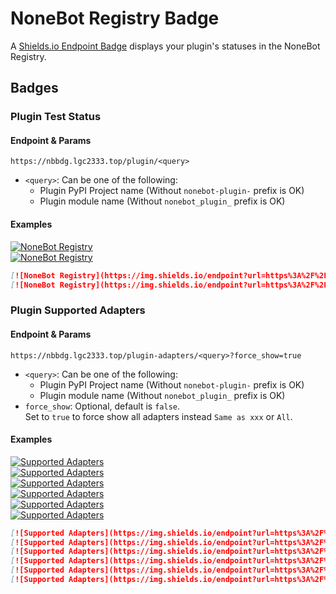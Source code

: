 <!-- markdownlint-disable MD024 -->

# NoneBot Registry Badge

A [Shields.io Endpoint Badge](https://shields.io/badges/endpoint-badge) displays your plugin's statuses in the NoneBot Registry.

## Badges

### Plugin Test Status

#### Endpoint & Params

```plaintext
https://nbbdg.lgc2333.top/plugin/<query>
```

- `<query>`: Can be one of the following:
  - Plugin PyPI Project name (Without `nonebot-plugin-` prefix is OK)
  - Plugin module name (Without `nonebot_plugin_` prefix is OK)

#### Examples

[![NoneBot Registry](https://img.shields.io/endpoint?url=https%3A%2F%2Fnbbdg.lgc2333.top%2Fplugin%2Fnonebot-plugin-picstatus)](https://registry.nonebot.dev/plugin/nonebot-plugin-picstatus:nonebot_plugin_picstatus)  
[![NoneBot Registry](https://img.shields.io/endpoint?url=https%3A%2F%2Fnbbdg.lgc2333.top%2Fplugin%2Fharuka-bot)](https://registry.nonebot.dev/plugin/haruka-bot:haruka_bot)

```markdown
[![NoneBot Registry](https://img.shields.io/endpoint?url=https%3A%2F%2Fnbbdg.lgc2333.top%2Fplugin%2Fnonebot-plugin-picstatus)](https://registry.nonebot.dev/plugin/nonebot-plugin-picstatus:nonebot_plugin_picstatus)  
[![NoneBot Registry](https://img.shields.io/endpoint?url=https%3A%2F%2Fnbbdg.lgc2333.top%2Fplugin%2Fharuka-bot)](https://registry.nonebot.dev/plugin/haruka-bot:haruka_bot)
```

### Plugin Supported Adapters

#### Endpoint & Params

```plaintext
https://nbbdg.lgc2333.top/plugin-adapters/<query>?force_show=true
```

- `<query>`: Can be one of the following:
  - Plugin PyPI Project name (Without `nonebot-plugin-` prefix is OK)
  - Plugin module name (Without `nonebot_plugin_` prefix is OK)
- `force_show`: Optional, default is `false`.  
  Set to `true` to force show all adapters instead `Same as xxx` or `All`.

#### Examples

[![Supported Adapters](https://img.shields.io/endpoint?url=https%3A%2F%2Fnbbdg.lgc2333.top%2Fplugin-adapters%2Fnonebot-plugin-alconna)](https://registry.nonebot.dev/plugin/nonebot-plugin-alconna:nonebot_plugin_alconna)  
[![Supported Adapters](https://img.shields.io/endpoint?url=https%3A%2F%2Fnbbdg.lgc2333.top%2Fplugin-adapters%2Fnonebot-plugin-send-anything-anywhere)](https://registry.nonebot.dev/plugin/nonebot-plugin-send-anything-anywhere:nonebot_plugin_saa)  
[![Supported Adapters](https://img.shields.io/endpoint?url=https%3A%2F%2Fnbbdg.lgc2333.top%2Fplugin-adapters%2Fnonebot-plugin-session)](https://registry.nonebot.dev/plugin/nonebot-plugin-session:nonebot_plugin_session)  
[![Supported Adapters](https://img.shields.io/endpoint?url=https%3A%2F%2Fnbbdg.lgc2333.top%2Fplugin-adapters%2Fnonebot-plugin-status)](https://registry.nonebot.dev/plugin/nonebot-plugin-status:nonebot_plugin_status)  
[![Supported Adapters](https://img.shields.io/endpoint?url=https%3A%2F%2Fnbbdg.lgc2333.top%2Fplugin-adapters%2Fnonebot-plugin-bilichat)](https://registry.nonebot.dev/plugin/nonebot-plugin-bilichat:nonebot_plugin_bilichat)  
[![Supported Adapters](https://img.shields.io/endpoint?url=https%3A%2F%2Fnbbdg.lgc2333.top%2Fplugin-adapters%2Fnonebot-plugin-send-anything-anywhere?force_show=true)](https://registry.nonebot.dev/plugin/nonebot-plugin-send-anything-anywhere:nonebot_plugin_saa)

```markdown
[![Supported Adapters](https://img.shields.io/endpoint?url=https%3A%2F%2Fnbbdg.lgc2333.top%2Fplugin-adapters%2Fnonebot-plugin-alconna)](https://registry.nonebot.dev/plugin/nonebot-plugin-alconna:nonebot_plugin_alconna)  
[![Supported Adapters](https://img.shields.io/endpoint?url=https%3A%2F%2Fnbbdg.lgc2333.top%2Fplugin-adapters%2Fnonebot-plugin-send-anything-anywhere)](https://registry.nonebot.dev/plugin/nonebot-plugin-send-anything-anywhere:nonebot_plugin_saa)  
[![Supported Adapters](https://img.shields.io/endpoint?url=https%3A%2F%2Fnbbdg.lgc2333.top%2Fplugin-adapters%2Fnonebot-plugin-session)](https://registry.nonebot.dev/plugin/nonebot-plugin-session:nonebot_plugin_session)  
[![Supported Adapters](https://img.shields.io/endpoint?url=https%3A%2F%2Fnbbdg.lgc2333.top%2Fplugin-adapters%2Fnonebot-plugin-status)](https://registry.nonebot.dev/plugin/nonebot-plugin-status:nonebot_plugin_status)  
[![Supported Adapters](https://img.shields.io/endpoint?url=https%3A%2F%2Fnbbdg.lgc2333.top%2Fplugin-adapters%2Fnonebot-plugin-bilichat)](https://registry.nonebot.dev/plugin/nonebot-plugin-bilichat:nonebot_plugin_bilichat)  
[![Supported Adapters](https://img.shields.io/endpoint?url=https%3A%2F%2Fnbbdg.lgc2333.top%2Fplugin-adapters%2Fnonebot-plugin-send-anything-anywhere?force_show=true)](https://registry.nonebot.dev/plugin/nonebot-plugin-send-anything-anywhere:nonebot_plugin_saa)
```
